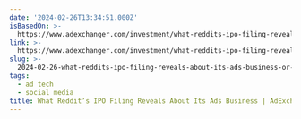 ```yaml
---
date: '2024-02-26T13:34:51.000Z'
isBasedOn: >-
  https://www.adexchanger.com/investment/what-reddits-ipo-filing-reveals-about-its-ads-business/
link: >-
  https://www.adexchanger.com/investment/what-reddits-ipo-filing-reveals-about-its-ads-business/
slug: >-
  2024-02-26-what-reddits-ipo-filing-reveals-about-its-ads-business-or-adexchanger
tags:
  - ad tech
  - social media
title: What Reddit’s IPO Filing Reveals About Its Ads Business | AdExchanger
---
```


